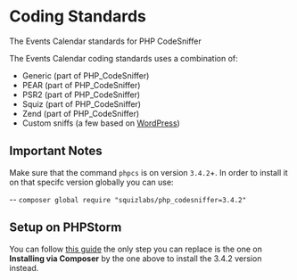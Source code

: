 Coding Standards
==================

The Events Calendar standards for PHP CodeSniffer

The Events Calendar coding standards uses a combination of:
* Generic (part of PHP_CodeSniffer)
* PEAR (part of PHP_CodeSniffer)
* PSR2 (part of PHP_CodeSniffer)
* Squiz (part of PHP_CodeSniffer)
* Zend (part of PHP_CodeSniffer)
* Custom sniffs (a few based on [WordPress](https://github.com/WordPress-Coding-Standards/WordPress-Coding-Standards))


## Important Notes

Make sure that the command `phpcs` is on version `3.4.2`+. In order to install it on that specifc version globally you can use: 

-- `composer global require "squizlabs/php_codesniffer=3.4.2"`

## Setup on PHPStorm

You can follow [this guide](https://confluence.jetbrains.com/display/PhpStorm/PHP+Code+Sniffer+in+PhpStorm#PHPCodeSnifferinPhpStorm-4.1.Obtainingcustomcodestyles) the only step you can replace is the one on **Installing via Composer** by the one above to install the 3.4.2 version instead.
